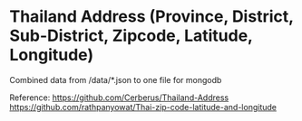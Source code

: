 # Thailand Address (Province, District, Sub-District, Zipcode, Latitude, Longitude)

Combined data from /data/*.json to one file for mongodb

Reference:
https://github.com/Cerberus/Thailand-Address  
https://github.com/rathpanyowat/Thai-zip-code-latitude-and-longitude
